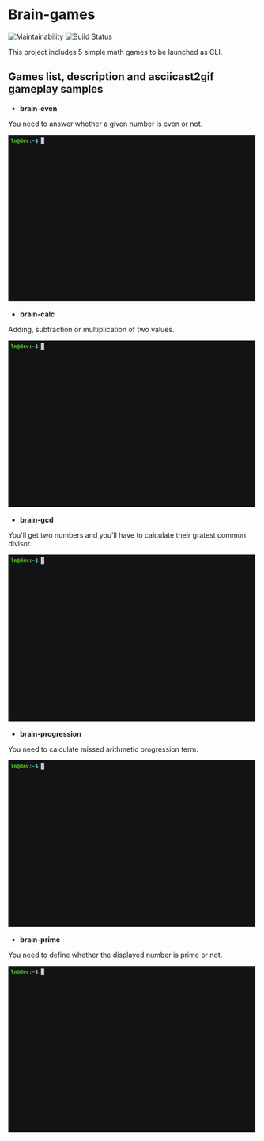 # Brain-games

[![Maintainability](https://api.codeclimate.com/v1/badges/81b708c59e43460b6fa3/maintainability)](https://codeclimate.com/github/ashikov/frontend-project-lvl1/maintainability)
[![Build Status](https://travis-ci.org/ashikov/frontend-project-lvl1.svg?branch=master)](https://travis-ci.org/ashikov/frontend-project-lvl1)

This project includes 5 simple math games to be launched as CLI.

## Games list, description and asciicast2gif gameplay samples
* __brain-even__

You need to answer whether a given number is even or not.

![brain-even](/gif/brain-even.gif)
* __brain-calc__ 

Adding, subtraction or multiplication of two values.

![brain-calc](/gif/brain-calc.gif)
* __brain-gcd__

You'll get two numbers and you'll have to calculate their gratest common divisor.

![brain-gcd](/gif/brain-gcd.gif)
* __brain-progression__

You need to calculate missed arithmetic progression term.

![brain-progression](/gif/brain-progression.gif)
* __brain-prime__

You need to define whether the displayed number is prime or not.

![brain-prime](/gif/brain-prime.gif)
